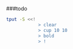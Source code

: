 ###todo
```bash
tput -S <<!
            > clear
            > cup 10 10
            > bold
            > !
```
